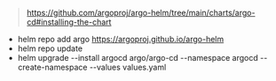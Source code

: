 > https://github.com/argoproj/argo-helm/tree/main/charts/argo-cd#installing-the-chart

- helm repo add argo https://argoproj.github.io/argo-helm
- helm repo update
- helm upgrade --install argocd argo/argo-cd --namespace argocd --create-namespace --values values.yaml
